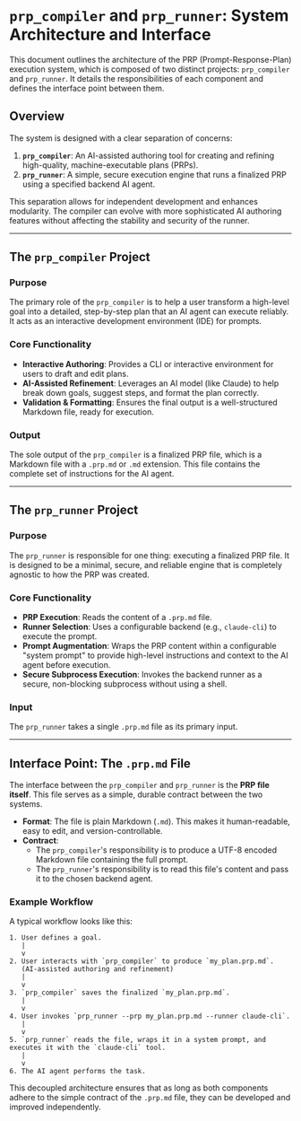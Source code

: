 # `prp_compiler` and `prp_runner`: System Architecture and Interface

This document outlines the architecture of the PRP (Prompt-Response-Plan) execution system, which is composed of two distinct projects: `prp_compiler` and `prp_runner`. It details the responsibilities of each component and defines the interface point between them.

## Overview

The system is designed with a clear separation of concerns:

1.  **`prp_compiler`**: An AI-assisted authoring tool for creating and refining high-quality, machine-executable plans (PRPs).
2.  **`prp_runner`**: A simple, secure execution engine that runs a finalized PRP using a specified backend AI agent.

This separation allows for independent development and enhances modularity. The compiler can evolve with more sophisticated AI authoring features without affecting the stability and security of the runner.

---

## The `prp_compiler` Project

### Purpose

The primary role of the `prp_compiler` is to help a user transform a high-level goal into a detailed, step-by-step plan that an AI agent can execute reliably. It acts as an interactive development environment (IDE) for prompts.

### Core Functionality

- **Interactive Authoring**: Provides a CLI or interactive environment for users to draft and edit plans.
- **AI-Assisted Refinement**: Leverages an AI model (like Claude) to help break down goals, suggest steps, and format the plan correctly.
- **Validation & Formatting**: Ensures the final output is a well-structured Markdown file, ready for execution.

### Output

The sole output of the `prp_compiler` is a finalized PRP file, which is a Markdown file with a `.prp.md` or `.md` extension. This file contains the complete set of instructions for the AI agent.

---

## The `prp_runner` Project

### Purpose

The `prp_runner` is responsible for one thing: executing a finalized PRP file. It is designed to be a minimal, secure, and reliable engine that is completely agnostic to how the PRP was created.

### Core Functionality

- **PRP Execution**: Reads the content of a `.prp.md` file.
- **Runner Selection**: Uses a configurable backend (e.g., `claude-cli`) to execute the prompt.
- **Prompt Augmentation**: Wraps the PRP content within a configurable "system prompt" to provide high-level instructions and context to the AI agent before execution.
- **Secure Subprocess Execution**: Invokes the backend runner as a secure, non-blocking subprocess without using a shell.

### Input

The `prp_runner` takes a single `.prp.md` file as its primary input.

---

## Interface Point: The `.prp.md` File

The interface between the `prp_compiler` and `prp_runner` is the **PRP file itself**. This file serves as a simple, durable contract between the two systems.

- **Format**: The file is plain Markdown (`.md`). This makes it human-readable, easy to edit, and version-controllable.
- **Contract**:
    - The `prp_compiler`'s responsibility is to produce a UTF-8 encoded Markdown file containing the full prompt.
    - The `prp_runner`'s responsibility is to read this file's content and pass it to the chosen backend agent.

### Example Workflow

A typical workflow looks like this:

```
1. User defines a goal.
   |
   v
2. User interacts with `prp_compiler` to produce `my_plan.prp.md`.
   (AI-assisted authoring and refinement)
   |
   v
3. `prp_compiler` saves the finalized `my_plan.prp.md`.
   |
   v
4. User invokes `prp_runner --prp my_plan.prp.md --runner claude-cli`.
   |
   v
5. `prp_runner` reads the file, wraps it in a system prompt, and executes it with the `claude-cli` tool.
   |
   v
6. The AI agent performs the task.
```

This decoupled architecture ensures that as long as both components adhere to the simple contract of the `.prp.md` file, they can be developed and improved independently.
